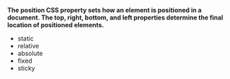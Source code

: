 **The position CSS property sets how an element is positioned in a document. The top, right, bottom, and left properties determine the final location of positioned elements.**

* static
* relative
* absolute
* fixed
* sticky